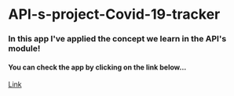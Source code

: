 # API-s-project-Covid-19-tracker

### In this app I've applied the concept we learn in the API's module!

#### You can check the app by clicking on the link below...
[Link](https://eyadalsaba.github.io/API-s-project-Covid-19-tracker/)
